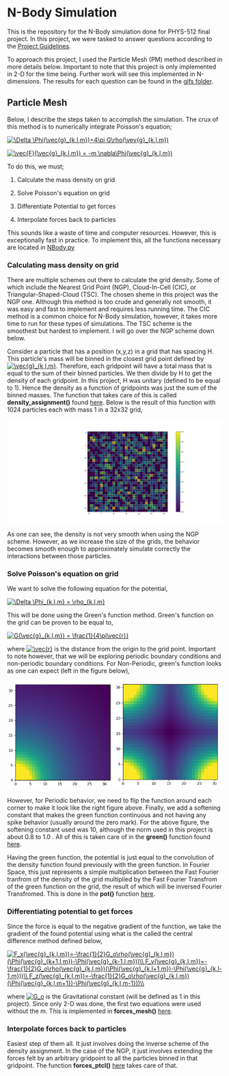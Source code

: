 # N-Body Simulation 

This is the repository for the N-Body simulation done for PHYS-512 final project. In this project, we were tasked to answer questions 
according to the [Project Guidelines](https://github.com/Joe1best/PHYS-512-Psets/blob/master/N-Body%20Project/project_guidelines.pdf). 

To approach this project, I used the Particle Mesh (PM) method described in more details below. Important to note that this project is only
implemented in 2-D for the time being. Further work will see this implemented in N-dimensions. The results for each question can be found in the [gifs folder](https://github.com/Joe1best/PHYS-512-Psets/tree/master/N-Body%20Project/gifs).

## Particle Mesh 

Below, I describe the steps taken to accomplish the simulation. The crux of this method is to numerically integrate Poisson's equation; 

<a align ="center" href="https://www.codecogs.com/eqnedit.php?latex=\Delta&space;\Phi(\vec{g}_{k,l,m})=4\pi&space;G\rho(\vev{g}_{k,l,m})" target="_blank"><img src="https://latex.codecogs.com/gif.latex?\Delta&space;\Phi(\vec{g}_{k,l,m})=4\pi&space;G\rho(\vev{g}_{k,l,m})" title="\Delta \Phi(\vec{g}_{k,l,m})=4\pi G\rho(\vev{g}_{k,l,m})" /></a>

<a align = "center" href="https://www.codecogs.com/eqnedit.php?latex=\vec{F}(\vec{g}_{k,l,m})&space;=&space;-m&space;\nabla\Phi(\vec{g}_{k,l,m})" target="_blank"><img src="https://latex.codecogs.com/gif.latex?\vec{F}(\vec{g}_{k,l,m})&space;=&space;-m&space;\nabla\Phi(\vec{g}_{k,l,m})" title="\vec{F}(\vec{g}_{k,l,m}) = -m \nabla\Phi(\vec{g}_{k,l,m})" /></a>

To do this, we must;

1) Calculate the mass density on grid 

2) Solve Poisson's equation on grid 

3) Differentiate Potential to get forces 

4) Interpolate forces back to particles

This sounds like a waste of time and computer resources. However, this is exceptionally fast in practice. To implement this, all the functions necessary are located in [NBody.py](https://github.com/Joe1best/PHYS-512-Psets/blob/master/N-Body%20Project/NBody.py)

### Calculating mass density on grid 

There are multiple schemes out there to calculate the grid density. Some of which include the Nearest Grid Point (NGP), Cloud-In-Cell
(CIC), or Triangular-Shaped-Cloud (TSC). The chosen sheme in this project was the NGP one. Although this method is too crude and generally not 
smooth, it was easy and fast to implement and requires less running time. The CIC method is a common choice for N-Body simulation, however, it takes more time to run for 
these types of simulations. The TSC scheme is the smoothest but hardest to implement. I will go over the NGP scheme down below.

Consider a particle that has a position (x,y,z) in a grid that has spacing H. This particle's mass will be binned in the closest grid point defined by <a href="https://www.codecogs.com/eqnedit.php?latex=\vec{g}_{k,l,m}" target="_blank"><img src="https://latex.codecogs.com/gif.latex?\vec{g}_{k,l,m}" title="\vec{g}_{k,l,m}" /></a>. Therefore, each gridpoint will have a total mass that is equal to the sum of their binned particles. We then divide by H to get the density of each gridpoint. In this project, H was unitary (defined to be equal to 1). Hence the density as a function of gridpoints was just the sum of the binned masses. The function that takes care of this is called **density_assignment()** found [here](https://github.com/Joe1best/PHYS-512-Psets/blob/master/N-Body%20Project/NBody.py#L40). Below is the result of this function with 1024 particles each with mass 1 in a 32x32 grid, 

![Density](https://github.com/Joe1best/PHYS-512-Psets/blob/master/N-Body%20Project/Documentation/Figure_1.png)

As one can see, the density is not very smooth when using the NGP scheme. However, as we increase the size of the grids, the behavior becomes smooth enough to approximately simulate correctly the interactions between those particles. 

### Solve Poisson's equation on grid 

We want to solve the following equation for the potential,

<a href="https://www.codecogs.com/eqnedit.php?latex=\Delta&space;\Phi_{k,l,m}&space;=&space;\rho_{k,l,m}" target="_blank"><img src="https://latex.codecogs.com/gif.latex?\Delta&space;\Phi_{k,l,m}&space;=&space;\rho_{k,l,m}" title="\Delta \Phi_{k,l,m} = \rho_{k,l,m}" /></a>

This will be done using the Green's function method. Green's function on the grid can be proven to be equal to, 

<a href="https://www.codecogs.com/eqnedit.php?latex=G(\vec{g}_{k,l,m})&space;=&space;\frac{1}{4\pi\vec{r}}" target="_blank"><img src="https://latex.codecogs.com/gif.latex?G(\vec{g}_{k,l,m})&space;=&space;\frac{1}{4\pi\vec{r}}" title="G(\vec{g}_{k,l,m}) = \frac{1}{4\pi\vec{r}}" /></a> 

where <a href="https://www.codecogs.com/eqnedit.php?latex=\vec{r}" target="_blank"><img src="https://latex.codecogs.com/gif.latex?\vec{r}" title="\vec{r}" /></a> is the distance from the origin to the grid point. Important to note however, that we will be exploring periodic boundary conditions and non-periodic boundary conditions. For Non-Periodic, green's function looks as one can expect (left in the figure below), 

![Green](https://github.com/Joe1best/PHYS-512-Psets/blob/master/N-Body%20Project/Documentation/Green_both.PNG)

However, for Periodic behavior, we need to flip the function around each corner to make it look like the right figure above. Finally, we add a softening constant that makes the green function continuous and not having any spike behavior (usually around the zero mark). For the above figure, the softening constant used was 10, although the norm used in this project is about 0.8 to 1.0 . All of this is taken care of in the **green()** function found [here](https://github.com/Joe1best/PHYS-512-Psets/blob/master/N-Body%20Project/NBody.py#L62).

Having the green function, the potential is just equal to the convolution of the density function found previously with the green function. In Fourier Space, this just represents a simple multiplication between the Fast Fourier tranfrom of the density of the grid multiplied by the Fast Fourier Transfrom of the green function on the grid, the result of which will be inversed Fourier Transfromed. This is done in the **pot()** function [here](https://github.com/Joe1best/PHYS-512-Psets/blob/master/N-Body%20Project/NBody.py#L86).

### Differentiating potential to get forces

Since the force is equal to the negative gradient of the function, we take the gradient of the found potential using what is the called the central difference method defined below, 

<a href="https://www.codecogs.com/eqnedit.php?latex=F_x(\vec{g}_{k,l,m})=-\frac{1}{2}G_o\rho(\vec{g}_{k,l,m})(\Phi(\vec{g}_{k&plus;1,l,m})-\Phi(\vec{g}_{k-1,l,m}))\\&space;F_y(\vec{g}_{k,l,m})=-\frac{1}{2}G_o\rho(\vec{g}_{k,l,m})(\Phi(\vec{g}_{k,l&plus;1,m})-\Phi(\vec{g}_{k,l-1,m}))\\&space;F_z(\vec{g}_{k,l,m})=-\frac{1}{2}G_o\rho(\vec{g}_{k,l,m})(\Phi(\vec{g}_{k,l,m&plus;1})-\Phi(\vec{g}_{k,l,m-1}))\\" target="_blank"><img src="https://latex.codecogs.com/gif.latex?F_x(\vec{g}_{k,l,m})=-\frac{1}{2}G_o\rho(\vec{g}_{k,l,m})(\Phi(\vec{g}_{k&plus;1,l,m})-\Phi(\vec{g}_{k-1,l,m}))\\&space;F_y(\vec{g}_{k,l,m})=-\frac{1}{2}G_o\rho(\vec{g}_{k,l,m})(\Phi(\vec{g}_{k,l&plus;1,m})-\Phi(\vec{g}_{k,l-1,m}))\\&space;F_z(\vec{g}_{k,l,m})=-\frac{1}{2}G_o\rho(\vec{g}_{k,l,m})(\Phi(\vec{g}_{k,l,m&plus;1})-\Phi(\vec{g}_{k,l,m-1}))\\" title="F_x(\vec{g}_{k,l,m})=-\frac{1}{2}G_o\rho(\vec{g}_{k,l,m})(\Phi(\vec{g}_{k+1,l,m})-\Phi(\vec{g}_{k-1,l,m}))\\ F_y(\vec{g}_{k,l,m})=-\frac{1}{2}G_o\rho(\vec{g}_{k,l,m})(\Phi(\vec{g}_{k,l+1,m})-\Phi(\vec{g}_{k,l-1,m}))\\ F_z(\vec{g}_{k,l,m})=-\frac{1}{2}G_o\rho(\vec{g}_{k,l,m})(\Phi(\vec{g}_{k,l,m+1})-\Phi(\vec{g}_{k,l,m-1}))\\" /></a>

where <a href="https://www.codecogs.com/eqnedit.php?latex=G_o" target="_blank"><img src="https://latex.codecogs.com/gif.latex?G_o" title="G_o" /></a> is the Gravitational constant (will be defined as 1 in this project). Since only 2-D was done, the first two equations were used without the m. This is implemented in **forces_mesh()** [here](https://github.com/Joe1best/PHYS-512-Psets/blob/master/N-Body%20Project/NBody.py#L113). 

### Interpolate forces back to particles 

Easiest step of them all. It just involves doing the inverse scheme of the density assignment. In the case of the NGP, it just involves extending the forces felt by an arbitrary gridpoint to all the particles binned in that gridpoint. The function **forces_ptcl()** [here](https://github.com/Joe1best/PHYS-512-Psets/blob/master/N-Body%20Project/NBody.py#L127) takes care of that. 


